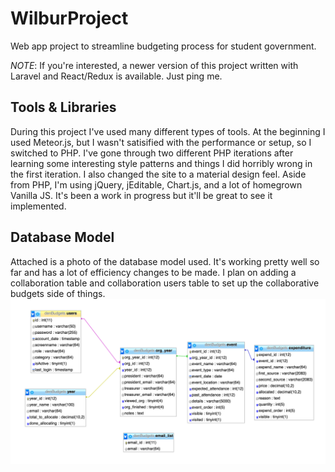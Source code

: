 # WilburProject
Web app project to streamline budgeting process for student government.

*NOTE*: If you're interested, a newer version of this project written with Laravel and React/Redux is available. Just ping me.

## Tools & Libraries
During this project I've used many different types of tools. At the beginning I used Meteor.js, but I wasn't satisified with the performance or setup, so I switched to PHP. I've gone through two different PHP iterations after learning some interesting style patterns and things I did horribly wrong in the first iteration. I also changed the site to a material design feel. Aside from PHP, I'm using jQuery, jEditable, Chart.js, and a lot of homegrown Vanilla JS. It's been a work in progress but it'll be great to see it implemented.

## Database Model
Attached is a photo of the database model used. It's working pretty well so far and has a lot of efficiency changes to be made. I plan on adding a collaboration table and collaboration users table to set up the collaborative budgets side of things.
![Database Model](DatabaseModel.png "Database Model")
